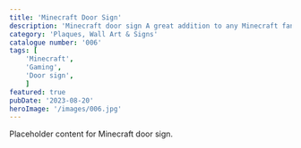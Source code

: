 ```yaml
---
title: 'Minecraft Door Sign'
description: 'Minecraft door sign A great addition to any Minecraft fans game room office or bedroom'
category: 'Plaques, Wall Art & Signs'
catalogue number: '006'
tags: [
    'Minecraft', 
    'Gaming', 
    'Door sign',
    ]
featured: true
pubDate: '2023-08-20'
heroImage: '/images/006.jpg'
---
```


Placeholder content for Minecraft door sign.